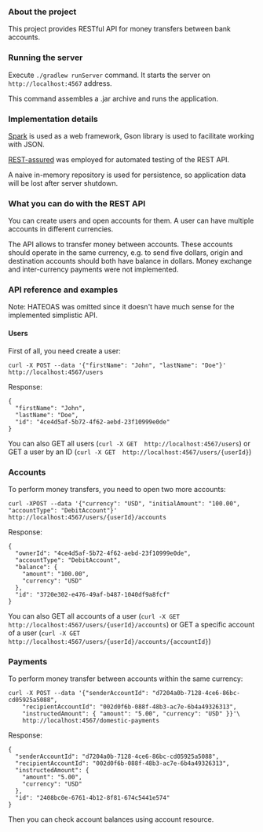 ### About the project

This project provides RESTful API for money transfers between bank accounts.

### Running the server

Execute `./gradlew runServer` command. It starts the server on `http://localhost:4567` address.
 
This command assembles a .jar archive and runs the application.

### Implementation details

[Spark](http://sparkjava.com/) is used as a web framework, Gson library is used to facilitate working with JSON.

[REST-assured](https://github.com/rest-assured/rest-assured) was employed for automated testing of the REST API.

A naive in-memory repository is used for persistence, so application data will be lost after server shutdown.

### What you can do with the REST API

You can create users and open accounts for them. A user can have multiple accounts in different currencies.

The API allows to transfer money between accounts. These accounts should operate in the same currency, e.g. to send
five dollars, origin and destination accounts should both have balance in dollars. Money exchange and inter-currency
payments were not implemented.

### API reference and examples

Note: HATEOAS was omitted since it doesn't have much sense for the implemented simplistic API.

#### Users 
First of all, you need create a user:

```curl -X POST --data '{"firstName": "John", "lastName": "Doe"}' http://localhost:4567/users```

Response:
```
{
  "firstName": "John",
  "lastName": "Doe",
  "id": "4ce4d5af-5b72-4f62-aebd-23f10999e0de"
}
```

You can also GET all users (```curl -X GET  http://localhost:4567/users```)
or GET a user by an ID (```curl -X GET  http://localhost:4567/users/{userId}```)

### Accounts
To perform money transfers, you need to open two more accounts:

```curl -XPOST --data '{"currency": "USD", "initialAmount": "100.00", "accountType": "DebitAccount"}' http://localhost:4567/users/{userId}/accounts```

Response:
```shell script
{
  "ownerId": "4ce4d5af-5b72-4f62-aebd-23f10999e0de",
  "accountType": "DebitAccount",
  "balance": {
    "amount": "100.00",
    "currency": "USD"
  },
  "id": "3720e302-e476-49af-b487-1040df9a8fcf"
}
```

You can also GET all accounts of a user (```curl -X GET http://localhost:4567/users/{userId}/accounts```)
or GET a specific account of a user (```curl -X GET http://localhost:4567/users/{userId}/accounts/{accountId}```)

### Payments 
To perform money transfer between accounts within the same currency:

```
curl -X POST --data '{"senderAccountId": "d7204a0b-7128-4ce6-86bc-cd05925a5088",
    "recipientAccountId": "002d0f6b-088f-48b3-ac7e-6b4a49326313",
    "instructedAmount": { "amount": "5.00", "currency": "USD" }}'\
    http://localhost:4567/domestic-payments
``` 

Response:
```
{
  "senderAccountId": "d7204a0b-7128-4ce6-86bc-cd05925a5088",
  "recipientAccountId": "002d0f6b-088f-48b3-ac7e-6b4a49326313",
  "instructedAmount": {
    "amount": "5.00",
    "currency": "USD"
  },
  "id": "2408bc0e-6761-4b12-8f81-674c5441e574"
}
```

Then you can check account balances using account resource.
